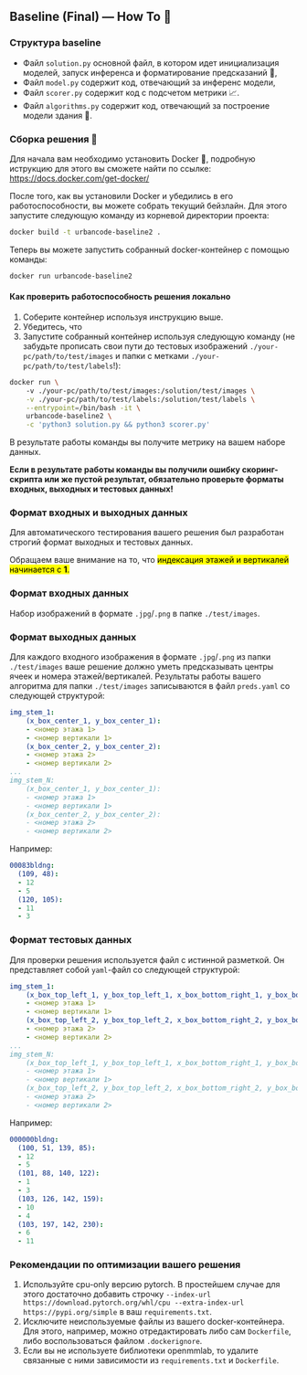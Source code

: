 ## Baseline (Final) — How To 🚀



### Структура baseline

- Файл `solution.py` основной файл, в котором идет инициализация моделей, 
запуск инференса и форматирование предсказаний 💫, 
- Файл `model.py` содержит код, отвечающий за  инференс модели,
- Файл `scorer.py` содержит код с подсчетом метрики 📈.
- Файл `algorithms.py` содержит код, отвечающий за построение модели здания 🏢.

### Сборка решения 🐳

Для начала вам необходимо установить Docker 🐳,
подробную иструкцию для этого вы сможете найти по ссылке: https://docs.docker.com/get-docker/

После того, как вы установили Docker и убедились в его работоспособности,
вы можете собрать текущий бейзлайн. Для этого запустите следующую команду
из корневой директории проекта:
```bash
docker build -t urbancode-baseline2 .
```

Теперь вы можете запустить собранный docker-контейнер с помощью команды:
```bash
docker run urbancode-baseline2
```


#### Как проверить работоспособность решения локально
1. Соберите контейнер используя инструкцию выше.
2. Убедитесь, что 
3. Запустите собранный контейнер используя следующую команду
   (не забудьте прописать свои пути 
до тестовых изображений `./your-pc/path/to/test/images` и папки с метками `./your-pc/path/to/test/labels`!):
```bash
docker run \ 
    -v ./your-pc/path/to/test/images:/solution/test/images \
    -v ./your-pc/path/to/test/labels:/solution/test/labels \
    --entrypoint=/bin/bash -it \
    urbancode-baseline2 \
    -c 'python3 solution.py && python3 scorer.py'
```
В результате работы команды вы получите метрику на вашем наборе данных. 

**Если в результате работы команды вы получили ошибку скоринг-скрипта или же
пустой результат, обязательно проверьте форматы входных, выходных и тестовых данных!**

### Формат входных и выходных данных

Для автоматического тестирования вашего решения был разработан строгий формат выходных и тестовых данных. 

Обращаем ваше внимание на то, что <mark>индексация этажей и вертикалей начинается с **1**<mark>.

### Формат входных данных
Набор изображений в формате `.jpg`/`.png` в папке `./test/images`.

### Формат выходных данных
Для каждого входного изображения в формате `.jpg`/`.png` из папки `./test/images`
ваше решение должно уметь предсказывать центры ячеек и номера этажей/вертикалей. 
Результаты работы вашего алгоритма для папки `./test/images` записываются в файл 
`preds.yaml` со следующей структурой:
```yaml
img_stem_1:
    (x_box_center_1, y_box_center_1):
    - <номер этажа 1>
    - <номер вертикали 1>
    (x_box_center_2, y_box_center_2):
    - <номер этажа 2>
    - <номер вертикали 2>
...
img_stem_N:
    (x_box_center_1, y_box_center_1):
    - <номер этажа 1>
    - <номер вертикали 1>
    (x_box_center_2, y_box_center_2):
    - <номер этажа 2>
    - <номер вертикали 2>
```

Например:

```yaml
00083bldng:
  (109, 48):
  - 12
  - 5
  (120, 105):
  - 11
  - 3
```

### Формат тестовых данных
Для проверки решения используется файл с истинной разметкой. 
Он представляет собой `yaml`-файл со следующей структурой: 
```yaml
img_stem_1:
    (x_box_top_left_1, y_box_top_left_1, x_box_bottom_right_1, y_box_bottom_right_1):
    - <номер этажа 1>
    - <номер вертикали 1>
    (x_box_top_left_2, y_box_top_left_2, x_box_bottom_right_2, y_box_bottom_right_2):
    - <номер этажа 2>
    - <номер вертикали 2>
...
img_stem_N:
    (x_box_top_left_1, y_box_top_left_1, x_box_bottom_right_1, y_box_bottom_right_1):
    - <номер этажа 1>
    - <номер вертикали 1>
    (x_box_top_left_2, y_box_top_left_2, x_box_bottom_right_2, y_box_bottom_right_2):
    - <номер этажа 2>
    - <номер вертикали 2>
```

Например:
```yaml
000000bldng:
  (100, 51, 139, 85):
  - 12
  - 5
  (101, 88, 140, 122):
  - 1
  - 3
  (103, 126, 142, 159):
  - 10
  - 4
  (103, 197, 142, 230):
  - 6
  - 11
```


### Рекомендации по оптимизации вашего решения
1. Используйте cpu-only версию pytorch. 
В простейшем случае для этого достаточно добавить строчку 
`--index-url https://download.pytorch.org/whl/cpu --extra-index-url https://pypi.org/simple` в 
ваш `requirements.txt`.
2. Исключите неиспользуемые файлы из вашего docker-контейнера.
Для этого, например, можно отредактировать либо сам
`Dockerfile`, либо воспользоваться файлом `.dockerignore`.
3. Если вы не используете библиотеки openmmlab, то удалите 
связанные с ними зависимости из `requirements.txt` и `Dockerfile`.